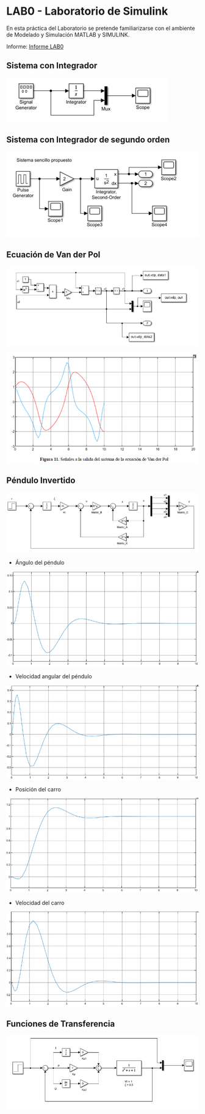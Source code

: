 # LAB0 - Laboratorio de Simulink

En esta práctica del Laboratorio se pretende familiarizarse con el ambiente de
Modelado y Simulación MATLAB y SIMULINK.

Informe: [Informe LAB0](./Informe-Lab0.pdf)

## Sistema con Integrador

![alt text](./Parte1-Bloques-preprogramados/sistema1.PNG)

## Sistema con Integrador de segundo orden

![alt text](./Parte1-Bloques-preprogramados/sistema2.PNG)

## Ecuación de Van der Pol

![alt text](./Parte2-Envio-de-variables/sistema_ecuacion_van_der_pol.PNG)

![alt text](./Parte2-Envio-de-variables/salida_vdp.PNG)

## Péndulo Invertido

![alt text](../LAB0/Parte3-Pendulo-Invertido/sistema.PNG)

- Ángulo del péndulo

![alt text](../LAB0/Parte3-Pendulo-Invertido/angulo_pendulo.PNG)

- Velocidad angular del péndulo

![alt text](../LAB0/Parte3-Pendulo-Invertido/vel_angular_pendulo.PNG)

- Posición del carro

![alt text](../LAB0/Parte3-Pendulo-Invertido/posicion_carro.PNG)

- Velocidad del carro

![alt text](../LAB0/Parte3-Pendulo-Invertido/velocidad_carro.PNG)

## Funciones de Transferencia

![alt text](../LAB0/Parte4-Funciones-de-transferencia/sistema.PNG)